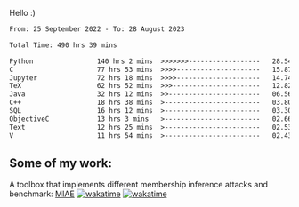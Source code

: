 Hello :)


<!--START_SECTION:waka-->

```txt
From: 25 September 2022 - To: 28 August 2023

Total Time: 490 hrs 39 mins

Python                140 hrs 2 mins  >>>>>>>------------------   28.54 %
C                     77 hrs 53 mins  >>>>---------------------   15.87 %
Jupyter               72 hrs 18 mins  >>>>---------------------   14.74 %
TeX                   62 hrs 52 mins  >>>----------------------   12.82 %
Java                  32 hrs 12 mins  >>-----------------------   06.56 %
C++                   18 hrs 38 mins  >------------------------   03.80 %
SQL                   16 hrs 12 mins  >------------------------   03.30 %
ObjectiveC            13 hrs 3 mins   >------------------------   02.66 %
Text                  12 hrs 25 mins  >------------------------   02.53 %
V                     11 hrs 54 mins  >------------------------   02.43 %
```

<!--END_SECTION:waka-->

## Some of my work: 

A toolbox that implements different membership inference attacks and benchmark: [MIAE](https://github.com/RPI-DSPlab) [![wakatime](https://wakatime.com/badge/user/18ac89f5-baf8-49e6-a5ee-d9272435ce3a/project/3e6541fd-578f-4d9d-9080-f2a42b2d10e1.svg)](https://wakatime.com/badge/user/18ac89f5-baf8-49e6-a5ee-d9272435ce3a/project/3e6541fd-578f-4d9d-9080-f2a42b2d10e1) [![wakatime](https://wakatime.com/badge/user/18ac89f5-baf8-49e6-a5ee-d9272435ce3a/project/5d5826e9-c6d6-4d86-8b00-0d1608c5f167.svg)](https://wakatime.com/badge/user/18ac89f5-baf8-49e6-a5ee-d9272435ce3a/project/5d5826e9-c6d6-4d86-8b00-0d1608c5f167)
